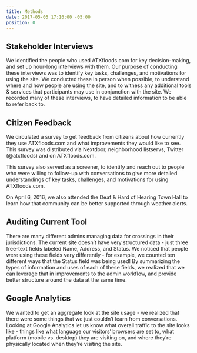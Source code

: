 ```yaml
---
title: Methods
date: 2017-05-05 17:16:00 -05:00
position: 0
---
```


## Stakeholder Interviews

We identified the people who used ATXfloods.com for key decision-making, and set up hour-long interviews with them. Our purpose of conducting these interviews was to identify key tasks, challenges, and motivations for using the site. We conducted these in person when possible, to understand where and how people are using the site, and to witness any additional tools & services that participants may use in conjunction with the site. We recorded many of these interviews, to have detailed information to be able to refer back to.

## Citizen Feedback

We circulated a survey to get feedback from citizens about how currently they use ATXfloods.com and what improvements they would like to see. This survey was distributed via Nextdoor, neighborhood listservs, Twitter (@atxfloods) and on ATXfloods.com.

This survey also served as a screener, to identify and reach out to people who were willing to follow-up with conversations to give more detailed understandings of key tasks, challenges, and motivations for using ATXfloods.com.

On April 6, 2016, we also attended the Deaf & Hard of Hearing Town Hall to learn how that community can be better supported through weather alerts.

## Auditing Current Tool

There are many different admins managing data for crossings in their jurisdictions. The current site doesn’t have very structured data - just three free-text fields labeled Name, Address, and Status. We noticed that people were using these fields very differently - for example, we counted ten different ways that the Status field was being used! By summarizing the types of information and uses of each of these fields, we realized that we can leverage that in improvements to the admin workflow, and provide better structure around the data at the same time.

## Google Analytics

We wanted to get an aggregate look at the site usage - we realized that there were some things that we just couldn’t learn from conversations. Looking at Google Analytics let us know what overall traffic to the site looks like - things like what language our visitors’ browsers are set to, what platform (mobile vs. desktop) they are visiting on, and where they’re physically located when they’re visiting the site.